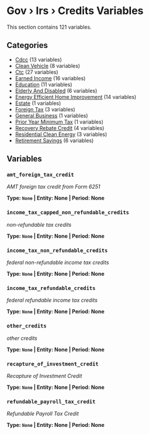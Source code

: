 # Gov › Irs › Credits Variables

This section contains 121 variables.

## Categories

- [Cdcc](cdcc/index.md) (13 variables)
- [Clean Vehicle](clean_vehicle/index.md) (8 variables)
- [Ctc](ctc/index.md) (27 variables)
- [Earned Income](earned_income/index.md) (16 variables)
- [Education](education/index.md) (11 variables)
- [Elderly And Disabled](elderly_and_disabled/index.md) (6 variables)
- [Energy Efficient Home Improvement](energy_efficient_home_improvement/index.md) (14 variables)
- [Estate](estate/index.md) (1 variables)
- [Foreign Tax](foreign_tax/index.md) (3 variables)
- [General Business](general_business/index.md) (1 variables)
- [Prior Year Minimum Tax](prior_year_minimum_tax/index.md) (1 variables)
- [Recovery Rebate Credit](recovery_rebate_credit/index.md) (4 variables)
- [Residential Clean Energy](residential_clean_energy/index.md) (3 variables)
- [Retirement Savings](retirement_savings/index.md) (6 variables)

## Variables

### `amt_foreign_tax_credit`
*AMT foreign tax credit from Form 6251*

**Type: `None` | Entity: None | Period: None**

### `income_tax_capped_non_refundable_credits`
*non-refundable tax credits*

**Type: `None` | Entity: None | Period: None**

### `income_tax_non_refundable_credits`
*federal non-refundable income tax credits*

**Type: `None` | Entity: None | Period: None**

### `income_tax_refundable_credits`
*federal refundable income tax credits*

**Type: `None` | Entity: None | Period: None**

### `other_credits`
*other credits*

**Type: `None` | Entity: None | Period: None**

### `recapture_of_investment_credit`
*Recapture of Investment Credit*

**Type: `None` | Entity: None | Period: None**

### `refundable_payroll_tax_credit`
*Refundable Payroll Tax Credit*

**Type: `None` | Entity: None | Period: None**
